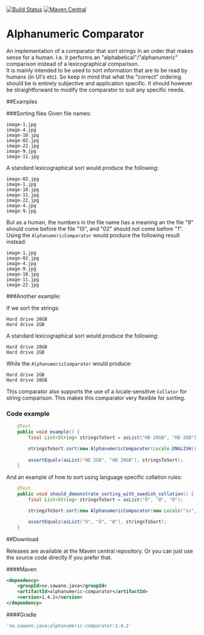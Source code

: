 [![Build Status](https://travis-ci.org/sawano/alphanumeric-comparator.svg?branch=master)](https://travis-ci.org/sawano/alphanumeric-comparator)
[![Maven Central](https://maven-badges.herokuapp.com/maven-central/se.sawano.java/alphanumeric-comparator/badge.svg)](https://maven-badges.herokuapp.com/maven-central/se.sawano.java/alphanumeric-comparator)


# Alphanumeric Comparator 
An implementation of a comparator that sort strings in an order that makes sense for a human. I.e. it performs an "alphabetical"/"alphanumeric" comparison instead of a lexicographical comparison.  
It is mainly intended to be used to sort information that are to be read by humans (in UI's etc). So keep in mind that what the "correct" ordering should be is entirely subjective and application specific. 
It should however be straightforward to modify the comparator to suit any specific needs.


##Examples

###Sorting files
Given file names:

    image-1.jpg
    image-4.jpg
    image-10.jpg
    image-02.jpg
    image-22.jpg
    image-9.jpg
    image-11.jpg
    
A standard lexicographical sort would produce the following:

    image-02.jpg
    image-1.jpg
    image-10.jpg
    image-11.jpg
    image-22.jpg
    image-4.jpg
    image-9.jpg
  
But as a human, the numbers in the file name has a meaning an the file "9" should come before the file "10", and "02" should not come before "1".
Using the `AlphanumericComparator` would produce the following result instead:

    image-1.jpg
    image-02.jpg
    image-4.jpg
    image-9.jpg
    image-10.jpg
    image-11.jpg
    image-22.jpg

###Another example:

If we sort the strings:

    Hard drive 20GB
    Hard drive 2GB
    
A standard lexicographical sort would produce the following:

    Hard drive 20GB
    Hard drive 2GB

While the `AlphanumericComparator` would produce:

    Hard drive 2GB
    Hard drive 20GB


This comparator also supports the use of a locale-sensitive `Collator` for string comparison. This makes this comparator very flexible for sorting.


### Code example

```java
    @Test
    public void example() {
        final List<String> stringsToSort = asList("HD 20GB", "HD 2GB");

        stringsToSort.sort(new AlphanumericComparator(Locale.ENGLISH));
        
        assertEquals(asList("HD 2GB", "HD 20GB"), stringsToSort);
    }
```

And an example of how to sort using language specific collation rules:

```java
    @Test
    public void should_demonstrate_sorting_with_swedish_collation() {
        final List<String> stringsToSort = asList("Ö", "Ø", "O");

        stringsToSort.sort(new AlphanumericComparator(new Locale("sv", "SE")));

        assertEquals(asList("O", "Ö", "Ø"), stringsToSort);
    }
```

##Download

Releases are available at the Maven central repository. Or you can just use the source code directly if you prefer that.

####Maven
```xml
<dependency>
    <groupId>se.sawano.java</groupId>
    <artifactId>alphanumeric-comparator</artifactId>
    <version>1.4.1</version>
</dependency>
```

####Gradle
```groovy
'se.sawano.java:alphanumeric-comparator:1.4.1'
```
